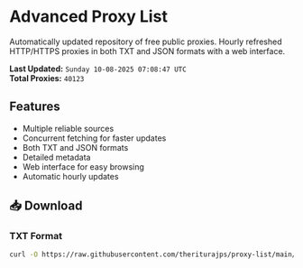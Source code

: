 # Advanced Proxy List

Automatically updated repository of free public proxies. Hourly refreshed HTTP/HTTPS proxies in both TXT and JSON formats with a web interface.

**Last Updated:** `Sunday 10-08-2025 07:08:47 UTC`  
**Total Proxies:** `40123`

## Features
- Multiple reliable sources
- Concurrent fetching for faster updates
- Both TXT and JSON formats
- Detailed metadata
- Web interface for easy browsing
- Automatic hourly updates

## 📥 Download

### TXT Format
```bash
curl -O https://raw.githubusercontent.com/theriturajps/proxy-list/main/proxies.txt
